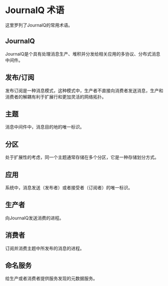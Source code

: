 # JournalQ 术语

这里罗列了JournalQ的常用术语。

## JournalQ

JournalQ是个具有处理消息生产、堆积并分发给相关应用的多协议、分布式消息中间件。


## 发布/订阅

发布订阅是一种消息模式，这种模式中，生产者不直接向消费者发送消息，生产和消费者的解耦有利于扩展行和更加灵活的网络拓扑。

## 主题

消息中间件中，消息目的地的唯一标识。


## 分区

处于扩展性的考虑，同一个主题通常存储在多个分区，它是一种存储划分方式。

## 应用

系统中，消息发送（发布者）或者接受者（订阅者）的唯一标识。

## 生产者

向JournalQ发送消费的进程。

## 消费者

订阅并消费主题中所发布的消息的进程。

## 命名服务

给生产或者消费者提供服务发现的元数据服务。
